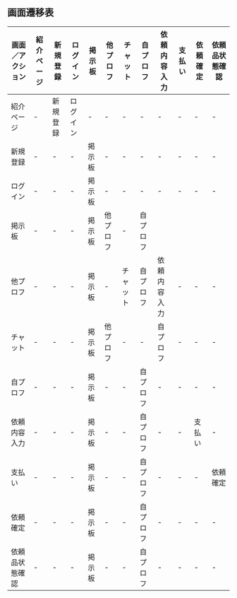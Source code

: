 ## 画面遷移表

|画面／アクション|紹介ページ|新規登録|ログイン|掲示板|他プロフ|チャット|自プロフ|依頼内容入力|支払い|依頼確定|依頼品状態確認|
|---------------|----------|-------|--------|------|-------|--------|-------|-----------|-------|-------|-------------|
|紹介ページ|-|新規登録|ログイン|-|-|-|-|-|-|-|-|-|
|新規登録|-|-|-|掲示板|-|-|-|-|-|-|-|
|ログイン|-|-|-|掲示板|-|-|-|-|-|-|-|
|掲示板|-|-|-|掲示板|他プロフ|-|自プロフ||||||
|他プロフ|-|-|-|掲示板|-|チャット|自プロフ|依頼内容入力|-|-|-|
|チャット|-|-|-|掲示板|他プロフ|-|-|自プロフ|-|-|-|-|
|自プロフ|-|-|-|掲示板|-|-|自プロフ|-|-|-|-|依頼品状態確認|
|依頼内容入力|-|-|-|掲示板|-|-|自プロフ|-|-|支払い|-|-|-|
|支払い|-|-|-|掲示板|-|-|自プロフ|-|-|-|依頼確定|-|
|依頼確定|-|-|-|掲示板|-|-|自プロフ|-|-|-|-|依頼品状態確認|
|依頼品状態確認|-|-|-|掲示板|-|-|自プロフ|-|-|-|-|-|
